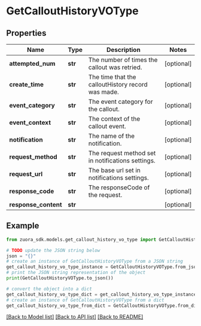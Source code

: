 # GetCalloutHistoryVOType


## Properties

Name | Type | Description | Notes
------------ | ------------- | ------------- | -------------
**attempted_num** | **str** | The number of times the callout was retried.  | [optional] 
**create_time** | **str** | The time that the calloutHistory record was made.  | [optional] 
**event_category** | **str** | The event category for the callout.  | [optional] 
**event_context** | **str** | The context of the callout event.  | [optional] 
**notification** | **str** | The name of the notification.  | [optional] 
**request_method** | **str** | The request method set in notifications settings.  | [optional] 
**request_url** | **str** | The base url set in notifications settings.  | [optional] 
**response_code** | **str** | The responseCode of the request.  | [optional] 
**response_content** | **str** |  | [optional] 

## Example

```python
from zuora_sdk.models.get_callout_history_vo_type import GetCalloutHistoryVOType

# TODO update the JSON string below
json = "{}"
# create an instance of GetCalloutHistoryVOType from a JSON string
get_callout_history_vo_type_instance = GetCalloutHistoryVOType.from_json(json)
# print the JSON string representation of the object
print(GetCalloutHistoryVOType.to_json())

# convert the object into a dict
get_callout_history_vo_type_dict = get_callout_history_vo_type_instance.to_dict()
# create an instance of GetCalloutHistoryVOType from a dict
get_callout_history_vo_type_from_dict = GetCalloutHistoryVOType.from_dict(get_callout_history_vo_type_dict)
```
[[Back to Model list]](../README.md#documentation-for-models) [[Back to API list]](../README.md#documentation-for-api-endpoints) [[Back to README]](../README.md)



